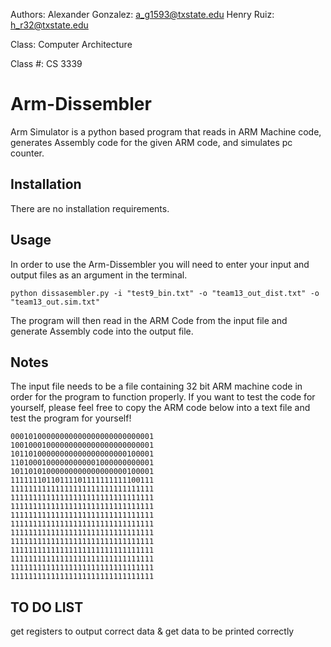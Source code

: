 
   Authors:    Alexander Gonzalez: a_g1593@txstate.edu
               Henry Ruiz: h_r32@txstate.edu
   
   Class: Computer Architecture
   
   Class #: CS 3339
   
# Arm-Dissembler
Arm Simulator is a python based program that reads in ARM Machine code, generates Assembly code for the given ARM code,
and simulates pc counter.



## Installation
There are no installation requirements.

## Usage
In order to use the Arm-Dissembler you will need to enter your input and output files as an argument in the terminal.

```
python dissasembler.py -i "test9_bin.txt" -o "team13_out_dist.txt" -o "team13_out.sim.txt"
````

The program will then read in the ARM Code from the input file and generate Assembly code into the output file.

## Notes
The input file needs to be a file containing 32 bit ARM machine code in order for the program to function properly.
If you want to test the code for yourself, please feel free to copy the ARM code below into a text file and test the program for yourself!

```
00010100000000000000000000000001
10010001000000000000000000000001
10110100000000000000000000100001
11010001000000000001000000000001
10110101000000000000000000100001
11111110110111101111111111100111
11111111111111111111111111111111
11111111111111111111111111111111
11111111111111111111111111111111
11111111111111111111111111111111
11111111111111111111111111111111
11111111111111111111111111111111
11111111111111111111111111111111
11111111111111111111111111111111
11111111111111111111111111111111
11111111111111111111111111111111
11111111111111111111111111111111
```
## TO DO LIST
get registers to output correct data & get data to be printed correctly